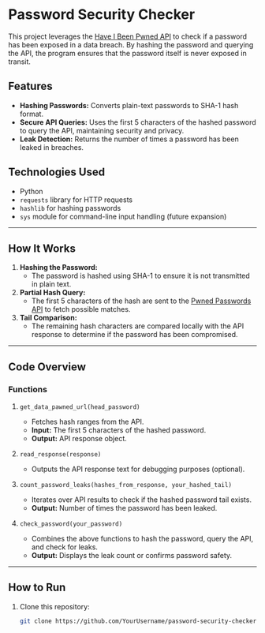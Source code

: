 # Password Security Checker

This project leverages the [Have I Been Pwned API](https://haveibeenpwned.com/) to check if a password has been exposed in a data breach. By hashing the password and querying the API, the program ensures that the password itself is never exposed in transit.

## Features

- **Hashing Passwords:** Converts plain-text passwords to SHA-1 hash format.
- **Secure API Queries:** Uses the first 5 characters of the hashed password to query the API, maintaining security and privacy.
- **Leak Detection:** Returns the number of times a password has been leaked in breaches.

## Technologies Used

- Python
- `requests` library for HTTP requests
- `hashlib` for hashing passwords
- `sys` module for command-line input handling (future expansion)

---

## How It Works

1. **Hashing the Password:**
   - The password is hashed using SHA-1 to ensure it is not transmitted in plain text.
2. **Partial Hash Query:**
   - The first 5 characters of the hash are sent to the [Pwned Passwords API](https://haveibeenpwned.com/Passwords) to fetch possible matches.
3. **Tail Comparison:**
   - The remaining hash characters are compared locally with the API response to determine if the password has been compromised.

---

## Code Overview

### Functions

1. `get_data_pawned_url(head_password)`
   - Fetches hash ranges from the API.
   - **Input:** The first 5 characters of the hashed password.
   - **Output:** API response object.

2. `read_response(response)`
   - Outputs the API response text for debugging purposes (optional).

3. `count_password_leaks(hashes_from_response, your_hashed_tail)`
   - Iterates over API results to check if the hashed password tail exists.
   - **Output:** Number of times the password has been leaked.

4. `check_password(your_password)`
   - Combines the above functions to hash the password, query the API, and check for leaks.
   - **Output:** Displays the leak count or confirms password safety.

---

## How to Run

1. Clone this repository:
   ```bash
   git clone https://github.com/YourUsername/password-security-checker.git

